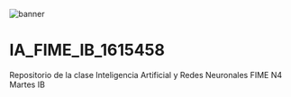 ![banner](https://user-images.githubusercontent.com/35665584/130337839-4a815363-b557-4734-884d-563ac359346c.jpg)


# IA_FIME_IB_1615458
Repositorio de la clase Inteligencia Artificial y Redes Neuronales FIME N4 Martes IB
